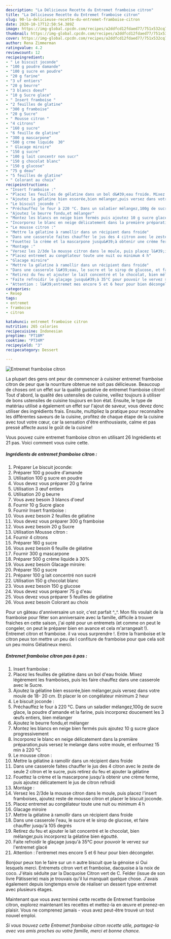 ```yaml
---
description: "La Délicieuse Recette du Entremet framboise citron"
title: "La Délicieuse Recette du Entremet framboise citron"
slug: 90-la-delicieuse-recette-du-entremet-framboise-citron
date: 2020-10-17T12:50:54.389Z
image: https://img-global.cpcdn.com/recipes/a2ddfcd12fdaed77/751x532cq70/entremet-framboise-citron-photo-principale-de-la-recette.jpg
thumbnail: https://img-global.cpcdn.com/recipes/a2ddfcd12fdaed77/751x532cq70/entremet-framboise-citron-photo-principale-de-la-recette.jpg
cover: https://img-global.cpcdn.com/recipes/a2ddfcd12fdaed77/751x532cq70/entremet-framboise-citron-photo-principale-de-la-recette.jpg
author: Rena Zimmerman
ratingvalue: 4.2
reviewcount: 12
recipeingredient:
- " Le biscuit joconde"
- "100 g poudre damande"
- "100 g sucre en poudre"
- "20 g farine"
- "3 uf entiers"
- "20 g beurre"
- "3 blancs doeuf"
- "10 g Sucre glace"
- " Insert framboise "
- "2 feuilles de glatine"
- "300 g framboise"
- "20 g Sucre"
- " Mousse citron "
- "4 citrons"
- "160 g sucre"
- "6 feuille de glatine"
- "300 g mascarpone"
- "500 g crme liquide  30"
- " Glacage miroire"
- "150 g sucre"
- "100 g lait concentr non sucr"
- "150 g chocolat blanc"
- "150 g glucose"
- "75 g deau"
- "5 feuilles de glatine"
- " Colorant au choix"
recipeinstructions:
- "Insert framboise :"
- "Placez les feuilles de gélatine dans un bol d&#39;eau froide. Mixez légèrement les framboises, puis les faire chauffez dans une casserole avec le Sucre."
- "Ajoutez la gélatine bien essorée,bien mélanger,puis versez dans votre moule de 18- 20 cm. Et placer le on congélateur minimum 2 heur"
- "Le biscuit joconde :"
- "Préchauffez le four à 220 °C. Dans un saladier mélangez,100g de sucre glace, la poudre d&#39;amande et la farine, puis incorporez doucement les 3 œufs entiers, bien mélanger"
- "Ajoutez le beurre fondu,et mélanger"
- "Montez les blancs en neige bien fermés puis ajoutez 10 g sucre glace progressivement"
- "Incorporez le blanc en neige délicatement dans la première préparation,puis versez le melange dans votre moule, et enfournez 15 min à 220 °C"
- "Le mousse citron :"
- "Mettre la gélatine à ramollir dans un récipient dans froide"
- "Dans une casserole faites chauffer le jus des 4 citron avec le zeste de seule 2 citron et le sucre, puis retirez du feu et ajouter la gélatine"
- "Fouettez la crème et la mascarpone jusqu&#39;à obtenir une crème ferme, puis ajoutez délicatement le jus de citron refroidi"
- "Montage :"
- "Versez les 2/3de la mousse citron dans le moule, puis placez l&#39;insert framboises, ajoutez reste de mousse citron et placer le biscuit joconde."
- "Placez entremet au congélateur toute une nuit ou minimum 4 h"
- "Glacage miroire"
- "Mettre la gélatine à ramollir dans un récipient dans froide"
- "Dans une casserole l&#39;eau, le sucre et le sirop de glucose, et faire chauffer jusqu&#39;à 105 degrés"
- "Retirez du feu et ajouter le lait concentré et le chocolat, bien mélanger,puis incorporez la gélatine bien égoutté."
- "Faite refroidir le glaçage jusqu&#39;à 35°C pour pouvoir le vervez sur l&#39;entremet glacé"
- "Attention : l&#39;entremet mes encore 5 et 6 heur pour bien décongeler."
categories:
- Resep
tags:
- entremet
- framboise
- citron

katakunci: entremet framboise citron 
nutrition: 265 calories
recipecuisine: Indonesian
preptime: "PT18M"
cooktime: "PT34M"
recipeyield: "3"
recipecategory: Dessert

---
```



![Entremet framboise citron](https://img-global.cpcdn.com/recipes/a2ddfcd12fdaed77/751x532cq70/entremet-framboise-citron-photo-principale-de-la-recette.jpg)

La plupart des gens ont peur de commencer à cuisiner entremet framboise citron de peur que la nourriture obtenue ne soit pas délicieuse. Beaucoup de choses ont un effet sur la qualité gustative de entremet framboise citron! Tout d'abord, la qualité des ustensiles de cuisine, veillez toujours à utiliser de bons ustensiles de cuisine toujours en bon état. Ensuite, le type de matériau utilisé a également un effet sur l'ajout de saveur, vous devez donc utiliser des ingrédients frais. Ensuite, multipliez la pratique pour reconnaître les différentes saveurs de la cuisine, profitez de chaque étape de la cuisine avec tout votre cœur, car la sensation d'être enthousiaste, calme et pas pressé affecte aussi le goût de la cuisine!

<!--inarticleads1-->

Vous pouvez cuire entremet framboise citron en utilisant 26 Ingrédients et 21 pas. Voici comment vous cuire cette.

##### Ingrédients de entremet framboise citron :

1. Préparer  Le biscuit joconde:
1. Préparer 100 g poudre d&#39;amande
1. Utilisation 100 g sucre en poudre
1. Vous devez vous préparer 20 g farine
1. Utilisation 3 œuf entiers
1. Utilisation 20 g beurre
1. Vous avez besoin 3 blancs d&#39;oeuf
1. Fournir 10 g Sucre glace
1. Fournir  Insert framboise :
1. Vous avez besoin 2 feuilles de gélatine
1. Vous devez vous préparer 300 g framboise
1. Vous avez besoin 20 g Sucre
1. Utilisation  Mousse citron :
1. Fournir 4 citrons
1. Préparer 160 g sucre
1. Vous avez besoin 6 feuille de gélatine
1. Fournir 300 g mascarpone
1. Préparer 500 g crème liquide à 30%
1. Vous avez besoin  Glacage miroire:
1. Préparer 150 g sucre
1. Préparer 100 g lait concentré non sucré
1. Utilisation 150 g chocolat blanc
1. Vous avez besoin 150 g glucose
1. Vous devez vous préparer 75 g d&#39;eau
1. Vous devez vous préparer 5 feuilles de gélatine
1. Vous avez besoin  Colorant au choix


Pour un gâteau d&#39;anniversaire un soir, c&#39;est parfait ^_^. Mon fils voulait de la framboise pour fêter son anniversaire avec la famille, difficile à trouver fraiches en cette saison, j&#39;ai opté pour un entremets (et comme on peut le congeler, on peut le préparer bien en avance et cela m&#39;arrangeait !). Entremet citron et framboise. il va vous surprendre !. Entre la framboise et le citron peux ton mettre un peu de l confiture de framboise pour que cela soit un peu moins Gélatineux merci. 

<!--inarticleads2-->

##### Entremet framboise citron pas à pas :

1. Insert framboise :
1. Placez les feuilles de gélatine dans un bol d&#39;eau froide. Mixez légèrement les framboises, puis les faire chauffez dans une casserole avec le Sucre.
1. Ajoutez la gélatine bien essorée,bien mélanger,puis versez dans votre moule de 18- 20 cm. Et placer le on congélateur minimum 2 heur
1. Le biscuit joconde :
1. Préchauffez le four à 220 °C. Dans un saladier mélangez,100g de sucre glace, la poudre d&#39;amande et la farine, puis incorporez doucement les 3 œufs entiers, bien mélanger
1. Ajoutez le beurre fondu,et mélanger
1. Montez les blancs en neige bien fermés puis ajoutez 10 g sucre glace progressivement
1. Incorporez le blanc en neige délicatement dans la première préparation,puis versez le melange dans votre moule, et enfournez 15 min à 220 °C
1. Le mousse citron :
1. Mettre la gélatine à ramollir dans un récipient dans froide
1. Dans une casserole faites chauffer le jus des 4 citron avec le zeste de seule 2 citron et le sucre, puis retirez du feu et ajouter la gélatine
1. Fouettez la crème et la mascarpone jusqu&#39;à obtenir une crème ferme, puis ajoutez délicatement le jus de citron refroidi
1. Montage :
1. Versez les 2/3de la mousse citron dans le moule, puis placez l&#39;insert framboises, ajoutez reste de mousse citron et placer le biscuit joconde.
1. Placez entremet au congélateur toute une nuit ou minimum 4 h
1. Glacage miroire
1. Mettre la gélatine à ramollir dans un récipient dans froide
1. Dans une casserole l&#39;eau, le sucre et le sirop de glucose, et faire chauffer jusqu&#39;à 105 degrés
1. Retirez du feu et ajouter le lait concentré et le chocolat, bien mélanger,puis incorporez la gélatine bien égoutté.
1. Faite refroidir le glaçage jusqu&#39;à 35°C pour pouvoir le vervez sur l&#39;entremet glacé
1. Attention : l&#39;entremet mes encore 5 et 6 heur pour bien décongeler.


Bonjour peux ton le faire sur un n autre biscuit que la génoise si Oui lesquels merci. Entremets citron vert et framboise, dacquoise à la noix de coco. J&#39;étais séduite par la Dacquoise Citron vert de C. Felder (issue de son livre Pâtisserie) mais je trouvais qu&#39;il lui manquait quelque chose. J&#39;avais également depuis longtemps envie de réaliser un dessert type entremet avec plusieurs étages. 

<!--inarticleads1-->

<p>
Maintenant que vous avez terminé cette recette de Entremet framboise citron, explorez maintenant les recettes et mettez-la en œuvre et prenez-en plaisir. Vous ne comprenez jamais - vous avez peut-être trouvé un tout nouvel emploi.
</p>

<p>
<i>Si vous trouvez cette Entremet framboise citron recette utile, partagez-la avec vos amis proches ou votre famille, merci et bonne chance.</i>
</p>

